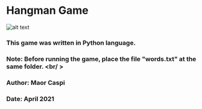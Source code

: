 # Hangman Game

![alt text](https://github.com/MaorCaspi/Hangman-Game/blob/main/demo.JPG?raw=true)

### This game was written in Python language.
### Note: Before running the game, place the file "words.txt" at the same folder. <br/ ><br/>
### Author: Maor Caspi
### Date: April 2021  

